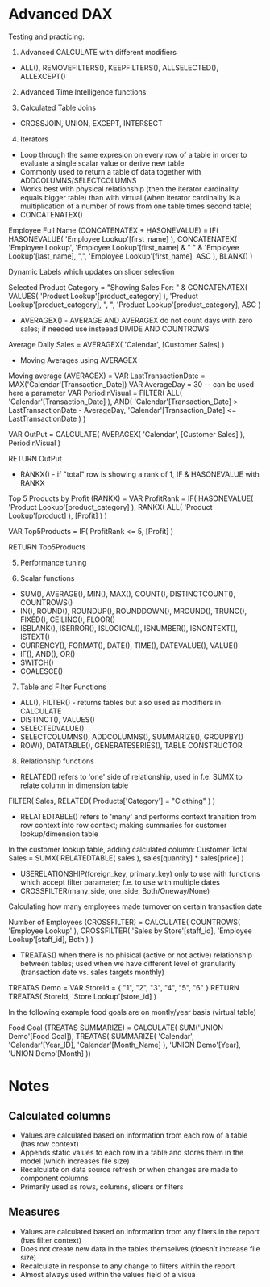# Advanced DAX  

Testing and practicing:

1. Advanced CALCULATE with different modifiers
- ALL(), REMOVEFILTERS(), KEEPFILTERS(), ALLSELECTED(), ALLEXCEPT()

2. Advanced Time Intelligence functions

3. Calculated Table Joins
- CROSSJOIN, UNION, EXCEPT, INTERSECT

4. Iterators
- Loop through the same expresion on every row of a table in order to evaluate a single scalar value or derive new table
- Commonly used to return a table of data together with ADDCOLUMNS/SELECTCOLUMNS
- Works best with physical relationship (then the iterator cardinality equals bigger table) than with virtual (when iterator cardinality is a multiplication of a number of rows from one table times second table)
- CONCATENATEX()

Employee Full Name (CONCATENATEX + HASONEVALUE) = 
IF(
    HASONEVALUE(
        'Employee Lookup'[first_name]
    ),
    CONCATENATEX(
        'Employee Lookup',
        'Employee Lookup'[first_name] & " " & 'Employee Lookup'[last_name],
        ",",
        'Employee Lookup'[first_name],
        ASC
        ),
        BLANK()
)

Dynamic Labels which updates on slicer selection

Selected Product Category = 
"Showing Sales For: " &
CONCATENATEX(
    VALUES(
        'Product Lookup'[product_category]
    ),
    'Product Lookup'[product_category],
    ", ",
    'Product Lookup'[product_category],
    ASC
)

- AVERAGEX() - AVERAGE AND AVERAGEX do not count days with zero sales; if needed use insteead DIVIDE AND COUNTROWS


Average Daily Sales = 
AVERAGEX(
    'Calendar',
    [Customer Sales]
)

- Moving Averages using AVERAGEX

Moving average (AVERAGEX) = 
VAR LastTransactionDate = MAX('Calendar'[Transaction_Date])
VAR AverageDay = 30 -- can be used here a parameter
VAR PeriodInVisual = 
FILTER(
    ALL(
        'Calendar'[Transaction_Date]
    ),
    AND(
        'Calendar'[Transaction_Date] > LastTransactionDate - AverageDay,
        'Calendar'[Transaction_Date] <= LastTransactionDate
    )
)

VAR OutPut =
CALCULATE(
    AVERAGEX(
        'Calendar',
        [Customer Sales]
    ),
    PeriodInVisual
)

RETURN
OutPut

- RANKX() - if "total" row is showing a rank of 1, IF & HASONEVALUE with RANKX

Top 5 Products by Profit (RANKX) = 
VAR ProfitRank = 
IF(
    HASONEVALUE(
        'Product Lookup'[product_category]
    ),
    RANKX(
        ALL(
            'Product Lookup'[product]
        ),
        [Profit]
    )
)

VAR Top5Products = 
IF(
    ProfitRank <= 5,
    [Profit]
)

RETURN
Top5Products

5. Performance tuning

6. Scalar functions
- SUM(), AVERAGE(), MIN(), MAX(), COUNT(), DISTINCTCOUNT(), COUNTROWS()
- IN(), ROUND(), ROUNDUP(), ROUNDDOWN(), MROUND(), TRUNC(), FIXED(), CEILING(), FLOOR()
- ISBLANK(), ISERROR(), ISLOGICAL(), ISNUMBER(), ISNONTEXT(), ISTEXT()
- CURRENCY(), FORMAT(), DATE(), TIME(), DATEVALUE(), VALUE()
- IF(), AND(), OR()
- SWITCH()
- COALESCE()

7. Table and Filter Functions
- ALL(), FILTER() - returns tables but also used as modifiers in CALCULATE
- DISTINCT(), VALUES()
- SELECTEDVALUE()
- SELECTCOLUMNS(), ADDCOLUMNS(), SUMMARIZE(), GROUPBY()
- ROW(), DATATABLE(), GENERATESERIES(), TABLE CONSTRUCTOR

8. Relationship functions
- RELATED() refers to 'one' side of relationship, used in f.e. SUMX to relate column in dimension table 

FILTER(
    Sales,
    RELATED(
        Products['Category'] = "Clothing"
    )
)

- RELATEDTABLE() refers to 'many' and performs context transition from row context into row context; making summaries for customer lookup/dimension table 

In the customer lookup table, adding calculated column:
Customer Total Sales = 
SUMX(
    RELATEDTABLE(
        sales
    ),
    sales[quantity] * sales[price]
)

- USERELATIONSHIP(foreign_key, primary_key) only to use with functions which accept filter parameter; f.e. to use with multiple dates
- CROSSFILTER(many_side, one_side, Both/Oneway/None)

Calculating how many employees made turnover on certain transaction date

Number of Employees (CROSSFILTER) = 
CALCULATE(
    COUNTROWS(
        'Employee Lookup'
    ),
    CROSSFILTER(
        'Sales by Store'[staff_id],
        'Employee Lookup'[staff_id],
        Both
    )
)

- TREATAS() when there is no phisical (active or not active) relationship between tables; used when we have different level of granularity (transaction date vs. sales targets monthly)

TREATAS Demo = 
VAR StoreId = 
{
    "1",
    "2",
    "3",
    "4",
    "5",
    "6"
}
RETURN
TREATAS(
    StoreId,
    'Store Lookup'[store_id]
)

In the following example food goals are on montly/year basis (virtual table)

Food Goal (TREATAS SUMMARIZE) = 
CALCULATE(
    SUM('UNION Demo'[Food Goal]),
    TREATAS(
        SUMMARIZE(
            'Calendar',
            'Calendar'[Year_ID],
            'Calendar'[Month_Name]
        ),
        'UNION Demo'[Year],
        'UNION Demo'[Month]
    ))

# Notes

## Calculated columns
- Values are calculated based on information from each row of a table (has row context)
- Appends static values to each row in a table and stores them in the model (which increases file size)
- Recalculate on data source refresh or when changes are made to component columns
- Primarily used as rows, columns, slicers or filters

## Measures
- Values are calculated based on information from any filters in the report (has filter context)
- Does not create new data in the tables themselves (doesn’t increase file size)
- Recalculate in response to any change to filters within the report
- Almost always used within the values field of a visua
